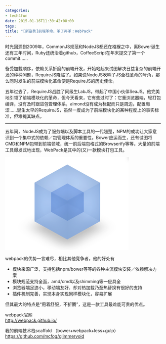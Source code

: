 ```yaml
---
categories:
- tech4fun
date: 2015-01-16T11:30:42+08:00
tags:
title: "[新姿势]前端革命，革了再革：WebPack"
---
```


时光回溯到2009年，CommonJS规范和NodeJS都还在襁褓之中，离Bower诞生还有三年时间，Ruby还统治着github，CoffeeScript在年末提交了第一个commit……

备受加载顺序，依赖关系折磨的前端开发，开始站起来试图解决日益复杂的前端开发的种种问题，RequireJS降临了。如果说NodeJS吹响了JS全栈革命的号角，那么同时发生的前端模块化革命便是RequireJS的历史使命。

五年过去了，RequireJS战胜了同级生LabJS，带起了中国小伙伴SeaJS。他完美地引领了前端模块化的革命，但今天看来，它有些过时了：它重浏览器端，轻打包编译，没有及时跟进包管理体系，almond没有成为标配而只是周边，配置晦涩……诞生太早的RequireJS，虽然一度成为了前端模块化的某种程度上的事实标准，但难掩其缺点。

<!--more-->

---

五年间，NodeJS成为了服务端以及脚本工具的一代翘楚，NPM的成功让大家意识到一个集中式的依赖／包管理体系的重要性，Bower应运而生，还有试图将CMD和NPM包带到前端领域，统一前后端包格式的Browserify等等，大量的前端工具爆发式地出现，WebPack是其中的(又)一款模块打包工具。

![](/img/2015-q1/webpack.png)

webpack的优势一言难尽，相比其他竞争者，他的好处有

+ 模块来源广泛，支持包括npm/bower等等的各种主流模块安装／依赖解决方案
+ 模块规范支持全面，amd/cmd以及shimming等一应具全
+ 浏览器端足迹小，移动端友好，却对热加载乃至热替换有很好的支持
+ 插件机制完善，实现本身实现同样模块化，容易扩展

但其最大的特点是“用着舒服，不折腾”，这是一款工具最难能可贵的优点。

webpack官网   
http://webpack.github.io/

我的前端技术栈scaffold （bower+webpack+less+gulp）  
https://github.com/mcfog/glimmervoid

